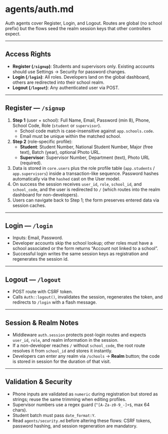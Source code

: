 # agents/auth.md

Auth agents cover Register, Login, and Logout. Routes are global (no school prefix) but the flows seed the realm session keys that other controllers expect.

---

## Access Rights
- **Register (`/signup`)**: Students and supervisors only. Existing accounts should use Settings → Security for password changes.
- **Login (`/login`)**: All roles. Developers land on the global dashboard, others are redirected into their school realm.
- **Logout (`/logout`)**: Any authenticated user via POST.

---

## Register — `/signup`
1. **Step 1** (user + school): Full Name, Email, Password (min 8), Phone, School Code, Role (`student` or `supervisor`).
   - School code match is case-insensitive against `app.schools.code`.
   - Email must be unique within the matched school.
2. **Step 2** (role-specific profile):
   - **Student**: Student Number, National Student Number, Major (free text), Batch (year), optional Photo URL.
   - **Supervisor**: Supervisor Number, Department (text), Photo URL (required).
3. Data is stored in `core.users` plus the role profile table (`app.students` / `app.supervisors`) inside a transaction-like sequence. Password hashes automatically via the `hashed` cast on the User model.
4. On success the session receives `user_id`, `role`, `school_id`, and `school_code`, and the user is redirected to `/` (which routes into the realm dashboard for non-developers).
5. Users can navigate back to Step 1; the form preserves entered data via session caches.

---

## Login — `/login`
- Inputs: Email, Password.
- Developer accounts skip the school lookup; other roles must have a school associated or the form returns “Account not linked to a school”.
- Successful login writes the same session keys as registration and regenerates the session id.

---

## Logout — `/logout`
- POST route with CSRF token.
- Calls `Auth::logout()`, invalidates the session, regenerates the token, and redirects to `/login` with a flash message.

---

## Session & Realm Notes
- Middleware `auth.session` protects post-login routes and expects `user_id`, `role`, and realm information in the session.
- If a non-developer reaches `/` without `school_code`, the root route resolves it from `school_id` and stores it instantly.
- Developers can enter any realm via `/schools` → **Realm** button; the code is stored in session for the duration of that visit.

---

## Validation & Security
- Phone inputs are validated as `numeric` during registration but stored as strings; reuse the same trimming when editing profiles.
- Supervisor numbers use a regex guard (`^[A-Za-z0-9_-]+$`, max 64 chars).
- Student batch must pass `date_format:Y`.
- Read `agents/security.md` before altering these flows: CSRF tokens, password hashing, and session regeneration are mandatory.
